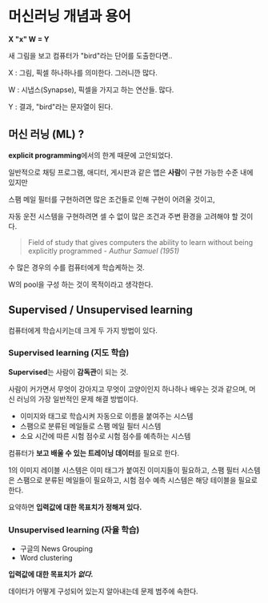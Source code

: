 # 머신러닝 개념과 용어

**X "x" W = Y**

새 그림을 보고 컴퓨터가 "bird"라는 단어를 도출한다면..

X : 그림, 픽셀 하나하나를 의미한다. 그러니깐 많다.

W : 시냅스(Synapse), 픽셀을 가지고 하는 연산들. 많다.

Y : 결과, "bird"라는 문자열이 된다.

## 머신 러닝 (ML) ?

**explicit programming**에서의 한계 때문에 고안되었다.

일반적으로 채팅 프로그램, 애디터, 게시판과 같은 앱은 **사람**이 구현 가능한 수준 내에 있지만

스팸 메일 필터를 구현하려면 많은 조건들로 인해 구현이 어려울 것이고,

자동 운전 시스템을 구현하려면 셀 수 없이 많은 조건과 주변 환경을 고려해야 할 것이다.

> Field of study that gives
> computers the ability to learn without being
> explicitly programmed - *Authur Samuel (1951)*

수 많은 경우의 수를 컴퓨터에게 학습케하는 것.

W의 pool을 구성 하는 것이 목적이라고 생각한다.

## Supervised / Unsupervised learning

컴퓨터에게 학습시키는데 크게 두 가지 방법이 있다.

### Supervised learning (지도 학습)

**Supervised**는 사람이 **감독관**이 되는 것.

사람이 커가면서 무엇이 강아지고 무엇이 고양이인지 하나하나 배우는 것과 같으며,
머신 러닝의 가장 일반적인 문제 해결 방법이다.

* 이미지와 태그로 학습시켜 자동으로 이름을 붙여주는 시스템
* 스팸으로 분류된 메일들로 스팸 메일 필터 시스템
* 소요 시간에 따른 시험 점수로 시험 점수를 예측하는 시스템

컴퓨터가 **보고 배울 수 있는 트레이닝 데이터**를 필요로 한다.

1의 이미지 레이블 시스템은 이미 태그가 붙여진 이미지들이 필요하고,
스팸 필터 시스템은 스팸으로 분류된 메일들이 필요하고,
시험 점수 예측 시스템은 해당 테이블을 필요로한다.

요약하면 **입력값에 대한 목표치가 정해져 있다.**

### Unsupervised learning (자율 학습)

* 구글의 News Grouping
* Word clustering

**입력값에 대한 목표치가 *없다*.**

데이터가 어떻게 구성되어 있는지 알아내는데 문제 범주에 속한다.
